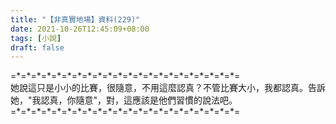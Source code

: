 ```yaml
---
title: "【非真實地場】資料(229)"
date: 2021-10-26T12:45:09+08:00
tags: [小說]
draft: false
---
```


=\*=\*=\*=\*=\*=\*=\*=\*=\*=\*=\*=\*=\*=\*=\*=\*=\*=\*=\*=\*=\*=\*=  
她說這只是小小的比賽，很隨意，不用這麼認真？不管比賽大小，我都認真。告訴她，"我認真，你隨意"，對，這應該是他們習慣的說法吧。  
=\*=\*=\*=\*=\*=\*=\*=\*=\*=\*=\*=\*=\*=\*=\*=\*=\*=\*=\*=\*=\*=\*=  